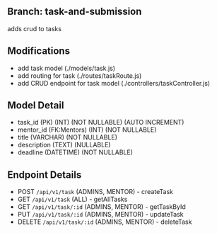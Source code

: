 ## Branch: task-and-submission
adds crud to tasks

## Modifications
- add task model (./models/task.js)
- add routing for task (./routes/taskRoute.js)
- add CRUD endpoint for task model (./controllers/taskController.js)

## Model Detail
- task_id (PK) (INT) (NOT NULLABLE) (AUTO INCREMENT)
- mentor_id (FK:Mentors) (INT) (NOT NULLABLE)
- title (VARCHAR) (NOT NULLABLE)
- description (TEXT) (NULLABLE)
- deadline (DATETIME) (NOT NULLABLE)

## Endpoint Details
- POST `/api/v1/task` (ADMINS, MENTOR) - createTask
- GET `/api/v1/task` (ALL) - getAllTasks
- GET `/api/v1/task/:id` (ADMINS, MENTOR) - getTaskById
- PUT `/api/v1/task/:id` (ADMINS, MENTOR) - updateTask
- DELETE `/api/v1/task/:id` (ADMINS, MENTOR) - deleteTask
